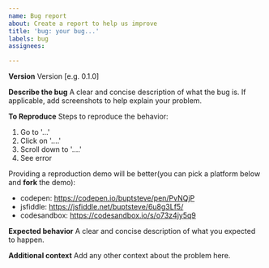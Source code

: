 ```yaml
---
name: Bug report
about: Create a report to help us improve
title: 'bug: your bug...'
labels: bug
assignees:

---
```


**Version**
Version [e.g. 0.1.0]

**Describe the bug**
A clear and concise description of what the bug is. If applicable, add screenshots to help explain your problem.

**To Reproduce**
Steps to reproduce the behavior:
1. Go to '...'
2. Click on '....'
3. Scroll down to '....'
4. See error

Providing a reproduction demo will be better(you can pick a platform below and **fork** the demo):

* codepen: https://codepen.io/buptsteve/pen/PvNQjP
* jsfiddle: https://jsfiddle.net/buptsteve/6u8g3Lf5/
* codesandbox: https://codesandbox.io/s/o73z4jy5q9

**Expected behavior**
A clear and concise description of what you expected to happen.

**Additional context**
Add any other context about the problem here.
